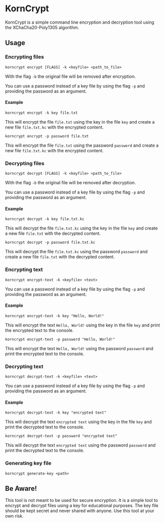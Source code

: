 # KornCrypt

KornCrypt is a simple command line encryption and decryption tool using the XChaCha20-Poly1305 algorithm.

## Usage

### Encrypting files

```
korncrypt encrypt [FLAGS] -k <keyfile> <path_to_file>
```

With the flag `-b` the original file will be removed after encryption.

You can use a password instead of a key file by using the flag `-p` and providing the password as an argument.

#### Example

```
korncrypt encrypt -k key file.txt
```

This will encrypt the file `file.txt` using the key in the file `key` and create a new file `file.txt.kc` with the encrypted content.

```
korncrypt encrypt -p password file.txt
```

This will encrypt the file `file.txt` using the password `password` and create a new file `file.txt.kc` with the encrypted content.

### Decrypting files

```
korncrypt decrypt [FLAGS] -k <keyfile> <path_to_file>
```

With the flag `-b` the original file will be removed after decryption.

You can use a password instead of a key file by using the flag `-p` and providing the password as an argument.

#### Example

```
korncrypt decrypt -k key file.txt.kc
```

This will decrypt the file `file.txt.kc` using the key in the file `key` and create a new file `file.txt` with the decrypted content.

```
korncrypt decrypt -p password file.txt.kc
```

This will decrypt the file `file.txt.kc` using the password `password` and create a new file `file.txt` with the decrypted content.

### Encrypting text

```
korncrypt encrypt-text -k <keyfile> <text>
```

You can use a password instead of a key file by using the flag `-p` and providing the password as an argument.

#### Example

```
korncrypt encrypt-text -k key "Hello, World!"
```

This will encrypt the text `Hello, World!` using the key in the file `key` and print the encrypted text to the console.

```
korncrypt encrypt-text -p password "Hello, World!"
```

This will encrypt the text `Hello, World!` using the password `password` and print the encrypted text to the console.

### Decrypting text

```
korncrypt decrypt-text -k <keyfile> <text>
```

You can use a password instead of a key file by using the flag `-p` and providing the password as an argument.

#### Example

```
korncrypt decrypt-text -k key "encrypted text"
```

This will decrypt the text `encrypted text` using the key in the file `key` and print the decrypted text to the console.

```
korncrypt decrypt-text -p password "encrypted text"
```

This will decrypt the text `encrypted text` using the password `password` and print the decrypted text to the console.

### Generating key file

```
korncrypt generate-key <path>
```

## Be Aware!

This tool is not meant to be used for secure encryption. It is a simple tool to encrypt and decrypt files using a key for educational purposes. The key file should be kept secret and never shared with anyone. Use this tool at your own risk.